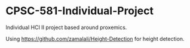 # CPSC-581-Individual-Project
Individual HCI II project based around proxemics.

Using https://github.com/zamalali/Height-Detection for height detection.
